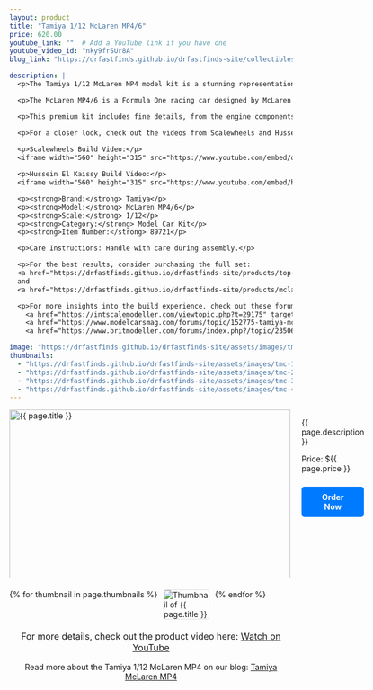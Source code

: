 ```yaml
---
layout: product
title: "Tamiya 1/12 McLaren MP4/6"
price: 620.00
youtube_link: ""  # Add a YouTube link if you have one
youtube_video_id: "nky9frSUr8A"
blog_link: "https://drfastfinds.github.io/drfastfinds-site/collectibles/model%20kits/tamiya/mclaren/mp4/2024/09/25/tamiya-mclaren-mp4.html"

description: |
  <p>The Tamiya 1/12 McLaren MP4 model kit is a stunning representation of the legendary McLaren Formula 1 car. This highly detailed model is perfect for serious model builders and F1 fans alike, offering a 1/12 scale build that captures the technical brilliance and racing spirit of the iconic MP4/6.</p>

  <p>The McLaren MP4/6 is a Formula One racing car designed by McLaren's Neil Oatley, Matthew Jeffreys, David North, David Neilson, Bob Bell, and Mike Gascoyne; powered by the Honda RA121E V12 engine for use in the 1991 Formula One season, with the engine's design and development led by Osamu Goto. It was driven by reigning World Champion, Brazilian Ayrton Senna, and Austria's Gerhard Berger. Ayrton Senna would win his third World Championship in the MP4/6. The MP4/6 was notable for being the last F1 car to win the championship with a manual gearbox and the only F1 car powered by a V12 engine to do so.</p>

  <p>This premium kit includes fine details, from the engine components to the aerodynamic features, providing a realistic and challenging build for experienced modelers.</p>

  <p>For a closer look, check out the videos from Scalewheels and Hussein El Kaissy:</p>
  
  <p>Scalewheels Build Video:</p>
  <iframe width="560" height="315" src="https://www.youtube.com/embed/qmZVwPwAZB0" frameborder="0" allow="accelerometer; autoplay; clipboard-write; encrypted-media; gyroscope; picture-in-picture" allowfullscreen></iframe>

  <p>Hussein El Kaissy Build Video:</p>
  <iframe width="560" height="315" src="https://www.youtube.com/embed/h36-8ZOGRhQ" frameborder="0" allow="accelerometer; autoplay; clipboard-write; encrypted-media; gyroscope; picture-in-picture" allowfullscreen></iframe>

  <p><strong>Brand:</strong> Tamiya</p>
  <p><strong>Model:</strong> McLaren MP4/6</p>
  <p><strong>Scale:</strong> 1/12</p>
  <p><strong>Category:</strong> Model Car Kit</p>
  <p><strong>Item Number:</strong> 89721</p>

  <p>Care Instructions: Handle with care during assembly.</p>

  <p>For the best results, consider purchasing the full set: 
  <a href="https://drfastfinds.github.io/drfastfinds-site/products/top-studio-mp4" target="_blank">Top Studio MP4 Set</a> 
  and 
  <a href="https://drfastfinds.github.io/drfastfinds-site/products/mclaren-mp46-tabu-design" target="_blank">the McLaren MP4/6 Tabu Design Decals</a> to enhance the historical accuracy of your build.</p>

  <p>For more insights into the build experience, check out these forum discussions: 
    <a href="https://intscalemodeller.com/viewtopic.php?t=29175" target="_blank">IntScaleModeller</a>, 
    <a href="https://www.modelcarsmag.com/forums/topic/152775-tamiya-mclaren-mp46-build/" target="_blank">ModelCarsMag</a>, and 
    <a href="https://www.britmodeller.com/forums/index.php?/topic/235060365-tamiya-mclaren-mp46-112/" target="_blank">Britmodeller</a>.</p>

image: "https://drfastfinds.github.io/drfastfinds-site/assets/images/tmc.jpg"
thumbnails:
  - "https://drfastfinds.github.io/drfastfinds-site/assets/images/tmc-1.jpg"
  - "https://drfastfinds.github.io/drfastfinds-site/assets/images/tmc-2.jpg"
  - "https://drfastfinds.github.io/drfastfinds-site/assets/images/tmc-3.jpg"
  - "https://drfastfinds.github.io/drfastfinds-site/assets/images/tmc-4.jpg"
---
```


<div class="product-detail">
    <div class="product-image-box">
        <img class="main-image" src="{{ page.image }}" alt="{{ page.title }}">
    </div>
    <div class="product-text">
        <p>{{ page.description }}</p>
        <p>Price: ${{ page.price }}</p>
        <a href="{{ site.baseurl }}/order" class="buy-now">Order Now</a>
    </div>
</div>

<div class="thumbnail-carousel">
    {% for thumbnail in page.thumbnails %}
    <img class="thumbnail" src="{{ thumbnail }}" alt="Thumbnail of {{ page.title }}">
    {% endfor %}
</div>

<div style="text-align: center;">
    <p class="youtube-link">For more details, check out the product video here: 
        <a href="{{ page.youtube_link }}" target="_blank">Watch on YouTube</a>
    </p>
    <p>Read more about the Tamiya 1/12 McLaren MP4 on our blog: 
        <a href="https://drfastfinds.github.io/drfastfinds-site/collectibles/model%20kits/tamiya/mclaren/mp4/2024/09/25/tamiya-mclaren-mp4.html">Tamiya McLaren MP4</a>
    </p>
</div>

<style>
.product-detail {
    display: flex;
    align-items: flex-start;
    gap: 20px;
    margin-bottom: 20px;
}

.product-image-box {
    flex-shrink: 0;
    width: 500px; 
    height: 300px; 
    overflow: hidden; 
}

.main-image {
    width: 100%; 
    height: 100%; 
    object-fit: contain; 
    display: block;
}

.product-text {
    max-width: 400px;
    flex-grow: 1;
}

.thumbnail-carousel {
    margin-top: 20px;
    display: flex;
    flex-wrap: wrap; 
    gap: 10px;
    justify-content: flex-start;
}

.thumbnail {
    max-width: 80px;
    cursor: pointer;
    border: 1px solid #ddd;
    border-radius: 4px;
}

.youtube-link {
    text-align: center;
    margin-top: 20px;
    font-size: 16px;
}

.buy-now {
    display: inline-block;
    padding: 10px 20px;
    margin-top: 10px;
    background-color: #007bff;
    color: #fff;
    text-decoration: none;
    border-radius: 5px;
    font-weight: bold;
    text-align: center;
}

.buy-now:hover {
    background-color: #0056b3;
}
</style>

<script>
document.addEventListener('DOMContentLoaded', function() {
    const mainImage = document.querySelector('.main-image');
    const thumbnails = document.querySelectorAll('.thumbnail');

    thumbnails.forEach(thumbnail => {
        thumbnail.addEventListener('click', function() {
            mainImage.src = this.src;
        });
    });
});
</script>
